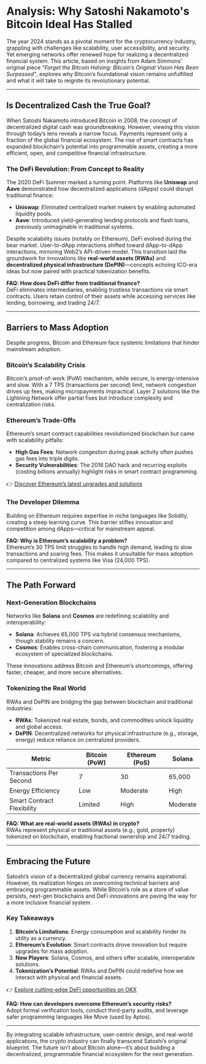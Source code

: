 # Analysis: Why Satoshi Nakamoto's Bitcoin Ideal Has Stalled  

The year 2024 stands as a pivotal moment for the cryptocurrency industry, grappling with challenges like scalability, user accessibility, and security. Yet emerging networks offer renewed hope for realizing a decentralized financial system. This article, based on insights from Adam Simmons’ original piece *"Forget the Bitcoin Halving: Bitcoin’s Original Vision Has Been Surpassed"*, explores why Bitcoin’s foundational vision remains unfulfilled and what it will take to reignite its revolutionary potential.  

---

## Is Decentralized Cash the True Goal?  

When Satoshi Nakamoto introduced Bitcoin in 2008, the concept of decentralized digital cash was groundbreaking. However, viewing this vision through today’s lens reveals a narrow focus. Payments represent only a fraction of the global financial ecosystem. The rise of smart contracts has expanded blockchain’s potential into programmable assets, creating a more efficient, open, and competitive financial infrastructure.  

### The DeFi Revolution: From Concept to Reality  

The 2020 DeFi Summer marked a turning point. Platforms like **Uniswap** and **Aave** demonstrated how decentralized applications (dApps) could disrupt traditional finance:  
- **Uniswap**: Eliminated centralized market makers by enabling automated liquidity pools.  
- **Aave**: Introduced yield-generating lending protocols and flash loans, previously unimaginable in traditional systems.  

Despite scalability issues (notably on Ethereum), DeFi evolved during the bear market. User-to-dApp interactions shifted toward dApp-to-dApp interactions, mirroring Web2’s API-driven model. This transition laid the groundwork for innovations like **real-world assets (RWAs)** and **decentralized physical infrastructure (DePIN)**—concepts echoing ICO-era ideas but now paired with practical tokenization benefits.  

**FAQ: How does DeFi differ from traditional finance?**  
DeFi eliminates intermediaries, enabling trustless transactions via smart contracts. Users retain control of their assets while accessing services like lending, borrowing, and trading 24/7.  

---

## Barriers to Mass Adoption  

Despite progress, Bitcoin and Ethereum face systemic limitations that hinder mainstream adoption.  

### Bitcoin’s Scalability Crisis  

Bitcoin’s proof-of-work (PoW) mechanism, while secure, is energy-intensive and slow. With a 7 TPS (transactions per second) limit, network congestion drives up fees, making micropayments impractical. Layer 2 solutions like the Lightning Network offer partial fixes but introduce complexity and centralization risks.  

### Ethereum’s Trade-Offs  

Ethereum’s smart contract capabilities revolutionized blockchain but came with scalability pitfalls:  
- **High Gas Fees**: Network congestion during peak activity often pushes gas fees into triple digits.  
- **Security Vulnerabilities**: The 2016 DAO hack and recurring exploits (costing billions annually) highlight risks in smart contract programming.  

👉 [Discover Ethereum’s latest upgrades and solutions](https://bit.ly/okx-bonus)  

### The Developer Dilemma  

Building on Ethereum requires expertise in niche languages like Solidity, creating a steep learning curve. This barrier stifles innovation and competition among dApps—critical for mainstream appeal.  

**FAQ: Why is Ethereum’s scalability a problem?**  
Ethereum’s 30 TPS limit struggles to handle high demand, leading to slow transactions and soaring fees. This makes it unsuitable for mass adoption compared to centralized systems like Visa (24,000 TPS).  

---

## The Path Forward  

### Next-Generation Blockchains  

Networks like **Solana** and **Cosmos** are redefining scalability and interoperability:  
- **Solana**: Achieves 65,000 TPS via hybrid consensus mechanisms, though stability remains a concern.  
- **Cosmos**: Enables cross-chain communication, fostering a modular ecosystem of specialized blockchains.  

These innovations address Bitcoin and Ethereum’s shortcomings, offering faster, cheaper, and more secure alternatives.  

### Tokenizing the Real World  

RWAs and DePIN are bridging the gap between blockchain and traditional industries:  
- **RWAs**: Tokenized real estate, bonds, and commodities unlock liquidity and global access.  
- **DePIN**: Decentralized networks for physical infrastructure (e.g., storage, energy) reduce reliance on centralized providers.  

| **Metric**          | **Bitcoin (PoW)** | **Ethereum (PoS)** | **Solana** |  
|----------------------|-------------------|--------------------|------------|  
| Transactions Per Second | 7                 | 30                 | 65,000     |  
| Energy Efficiency      | Low               | Moderate           | High       |  
| Smart Contract Flexibility | Limited       | High               | Moderate   |  

**FAQ: What are real-world assets (RWAs) in crypto?**  
RWAs represent physical or traditional assets (e.g., gold, property) tokenized on blockchain, enabling fractional ownership and 24/7 trading.  

---

## Embracing the Future  

Satoshi’s vision of a decentralized global currency remains aspirational. However, its realization hinges on overcoming technical barriers and embracing programmable assets. While Bitcoin’s role as a store of value persists, next-gen blockchains and DeFi innovations are paving the way for a more inclusive financial system.  

### Key Takeaways  
1. **Bitcoin’s Limitations**: Energy consumption and scalability hinder its utility as a currency.  
2. **Ethereum’s Evolution**: Smart contracts drove innovation but require upgrades for mass adoption.  
3. **New Players**: Solana, Cosmos, and others offer scalable, interoperable solutions.  
4. **Tokenization’s Potential**: RWAs and DePIN could redefine how we interact with physical and financial assets.  

👉 [Explore cutting-edge DeFi opportunities on OKX](https://bit.ly/okx-bonus)  

**FAQ: How can developers overcome Ethereum’s security risks?**  
Adopt formal verification tools, conduct third-party audits, and leverage safer programming languages like Move (used by Aptos).  

---

By integrating scalable infrastructure, user-centric design, and real-world applications, the crypto industry can finally transcend Satoshi’s original blueprint. The future isn’t about Bitcoin alone—it’s about building a decentralized, programmable financial ecosystem for the next generation.